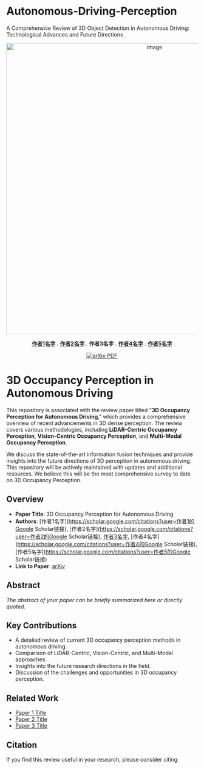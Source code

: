 # Autonomous-Driving-Perception
A Comprehensive Review of 3D Object Detection in Autonomous Driving: Technological Advances and Future Directions
<p align="center">
    <a href="https://arxiv.org/abs/你的论文链接">
        <img width="765" alt="image" src="assets/title.png">
    </a>
</p>

<p align="center">
    <a href="https://scholar.google.com/citations?user=作者1的Google Scholar链接"><strong>作者1名字</strong></a>
    .
    <a href="https://scholar.google.com/citations?user=作者2的Google Scholar链接"><strong>作者2名字</strong></a>
    .
    <strong>作者3名字</strong>
    .
    <a href="https://scholar.google.com/citations?user=作者4的Google Scholar链接"><strong>作者4名字</strong></a>
    .
    <a href="https://scholar.google.com/citations?user=作者5的Google Scholar链接"><strong>作者5名字</strong></a>
</p>

<p align="center">
    <a href='https://arxiv.org/abs/你的论文链接'>
        <img src='https://img.shields.io/badge/arXiv-PDF-green?style=flat&logo=arXiv&logoColor=green' alt='arXiv PDF'>
    </a>
</p>

# 3D Occupancy Perception in Autonomous Driving

This repository is associated with the review paper titled "**3D Occupancy Perception for Autonomous Driving**," which provides a comprehensive overview of recent advancements in 3D dense perception. The review covers various methodologies, including **LiDAR-Centric Occupancy Perception**, **Vision-Centric Occupancy Perception**, and **Multi-Modal Occupancy Perception**.

We discuss the state-of-the-art information fusion techniques and provide insights into the future directions of 3D perception in autonomous driving. This repository will be actively maintained with updates and additional resources. We believe this will be the most comprehensive survey to date on 3D Occupancy Perception.

## Overview

- **Paper Title**: 3D Occupancy Perception for Autonomous Driving
- **Authors**: [作者1名字](https://scholar.google.com/citations?user=作者1的Google Scholar链接), [作者2名字](https://scholar.google.com/citations?user=作者2的Google Scholar链接), [作者3名字](#), [作者4名字](https://scholar.google.com/citations?user=作者4的Google Scholar链接), [作者5名字](https://scholar.google.com/citations?user=作者5的Google Scholar链接)
- **Link to Paper**: [arXiv](https://arxiv.org/abs/你的论文链接)

## Abstract

*The abstract of your paper can be briefly summarized here or directly quoted.*

## Key Contributions

- A detailed review of current 3D occupancy perception methods in autonomous driving.
- Comparison of LiDAR-Centric, Vision-Centric, and Multi-Modal approaches.
- Insights into the future research directions in the field.
- Discussion of the challenges and opportunities in 3D occupancy perception.

## Related Work

- [Paper 1 Title](https://link-to-paper1)
- [Paper 2 Title](https://link-to-paper2)
- [Paper 3 Title](https://link-to-paper3)

## Citation

If you find this review useful in your research, please consider citing:
